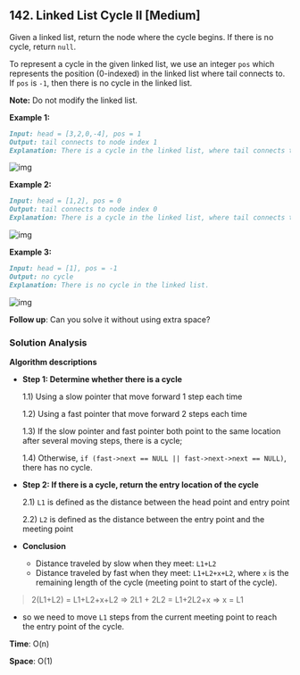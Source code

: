 ## 142. Linked List Cycle II [Medium]

Given a linked list, return the node where the cycle begins. If there is no cycle, return `null`.

To represent a cycle in the given linked list, we use an integer `pos` which represents the position (0-indexed) in the linked list where tail connects to. If `pos` is `-1`, then there is no cycle in the linked list.

**Note:** Do not modify the linked list.

**Example 1:**

```markdown
Input: head = [3,2,0,-4], pos = 1
Output: tail connects to node index 1
Explanation: There is a cycle in the linked list, where tail connects to the second node.
```

![img](https://assets.leetcode.com/uploads/2018/12/07/circularlinkedlist.png)

**Example 2:**

```markdown
Input: head = [1,2], pos = 0
Output: tail connects to node index 0
Explanation: There is a cycle in the linked list, where tail connects to the first node.
```

![img](https://assets.leetcode.com/uploads/2018/12/07/circularlinkedlist_test2.png)

**Example 3:**

```markdown
Input: head = [1], pos = -1
Output: no cycle
Explanation: There is no cycle in the linked list.
```

![img](https://assets.leetcode.com/uploads/2018/12/07/circularlinkedlist_test3.png)

**Follow up**:
 Can you solve it without using extra space?



### Solution Analysis

**Algorithm descriptions**

-   **Step 1: Determine whether there is a cycle**

     1.1) Using a slow pointer that move forward 1 step  each time

     1.2) Using a fast  pointer that move forward 2 steps each time

     1.3) If the slow pointer and fast pointer both point to the same location after several moving steps, there is a cycle;

     1.4) Otherwise, `if (fast->next == NULL || fast->next->next == NULL)`, there has no cycle.

-   **Step 2: If there is a cycle, return the entry location of the cycle**

     2.1) `L1` is defined as the distance between the head point and entry point

     2.2) `L2` is defined as the distance between the entry point and the meeting point

-   **Conclusion**
    
    -   Distance traveled by slow when they meet: `L1+L2`
    -   Distance traveled by fast when they meet: `L1+L2+x+L2`, where `x` is the  remaining length of the cycle (meeting point to start of the cycle).

>   2(L1+L2)   = L1+L2+x+L2
 => 2L1 + 2L2 = L1+2L2+x
 => x = L1 

- so we need to move `L1` steps from the current meeting point to reach the entry point of the cycle.

**Time**: O(n)

**Space**: O(1)